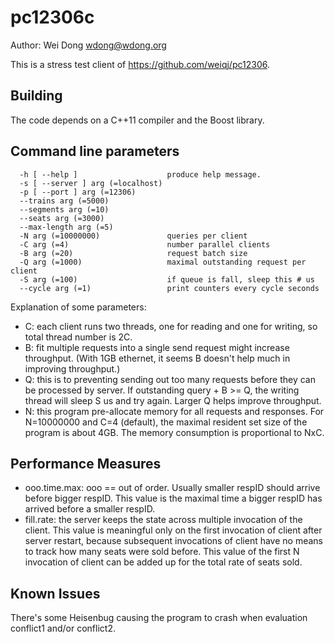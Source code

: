 # pc12306c

Author: Wei Dong wdong@wdong.org

This is a stress test client of https://github.com/weiqj/pc12306.

## Building

The code depends on a C++11 compiler and the Boost library.

## Command line parameters

```
  -h [ --help ]                    produce help message.
  -s [ --server ] arg (=localhost)
  -p [ --port ] arg (=12306)
  --trains arg (=5000)
  --segments arg (=10)
  --seats arg (=3000)
  --max-length arg (=5)
  -N arg (=10000000)               queries per client
  -C arg (=4)                      number parallel clients
  -B arg (=20)                     request batch size
  -Q arg (=1000)                   maximal outstanding request per client
  -S arg (=100)                    if queue is fall, sleep this # us
  --cycle arg (=1)                 print counters every cycle seconds
```


Explanation of some parameters:
- C: each client runs two threads, one for reading and one for writing,
  so total thread number is 2C.
- B: fit multiple requests into a single send request might increase
  throughput.
  (With 1GB ethernet, it seems B doesn't help much in improving throughput.)
- Q: this is to preventing sending out too many requests before they
  can be processed by server. If outstanding query + B >= Q, the writing
  thread will sleep S us and try again. Larger Q helps improve throughput.
- N: this program pre-allocate memory for all requests and responses.
  For N=10000000 and C=4 (default), the maximal resident set size of the
  program is about 4GB.  The memory consumption is proportional to NxC.


## Performance Measures

- ooo.time.max: ooo == out of order.  Usually smaller respID should 
arrive before bigger respID.  This value is the maximal time a bigger
respID has arrived before a smaller respID.
- fill.rate: the server keeps the state across multiple invocation of
the client.  This value is meaningful only on the first invocation of
client after server restart, because subsequent invocations of client
have no means to track how many seats were sold before. This value of
the first N invocation of client can be added up for the total rate of
seats sold.

## Known Issues

There's some Heisenbug causing the program to crash when evaluation
conflict1 and/or conflict2.

